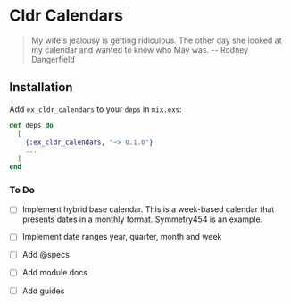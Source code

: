 # Cldr Calendars

> My wife's jealousy is getting ridiculous. The other day she looked at my calendar and wanted to know who May was.
> -- Rodney Dangerfield

## Installation

Add `ex_cldr_calendars` to your `deps` in `mix.exs`:

```elixir
def deps do
  [
    {:ex_cldr_calendars, "~> 0.1.0"}
    ...
  ]
end
```

### To Do

* [ ] Implement hybrid base calendar. This is a week-based calendar that presents dates in a monthly format.  Symmetry454 is an example.

* [ ] Implement date ranges year, quarter, month and week

* [ ] Add @specs

* [ ] Add module docs

* [ ] Add guides